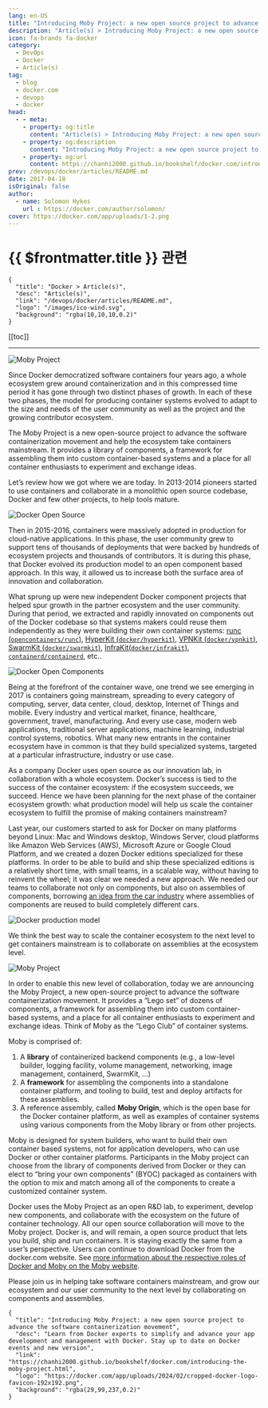 ```yaml
---
lang: en-US
title: "Introducing Moby Project: a new open source project to advance the software containerization movement"
description: "Article(s) > Introducing Moby Project: a new open source project to advance the software containerization movement"
icon: fa-brands fa-docker
category:
  - DevOps
  - Docker
  - Article(s)
tag:
  - blog
  - docker.com
  - devops
  - docker
head:
  - - meta:
    - property: og:title
      content: "Article(s) > Introducing Moby Project: a new open source project to advance the software containerization movement"
    - property: og:description
      content: "Introducing Moby Project: a new open source project to advance the software containerization movement"
    - property: og:url
      content: https://chanhi2000.github.io/bookshelf/docker.com/introducing-the-moby-project.html
prev: /devops/docker/articles/README.md
date: 2017-04-18
isOriginal: false
author:
  - name: Solomon Hykes
    url : https://docker.com/author/solomon/
cover: https://docker.com/app/uploads/1-2.png
---
```


# {{ $frontmatter.title }} 관련

```component VPCard
{
  "title": "Docker > Article(s)",
  "desc": "Article(s)",
  "link": "/devops/docker/articles/README.md",
  "logo": "/images/ico-wind.svg",
  "background": "rgba(10,10,10,0.2)"
}
```

[[toc]]

---

<SiteInfo
  name="Introducing Moby Project: a new open source project to advance the software containerization movement"
  desc="Learn from Docker experts to simplify and advance your app development and management with Docker. Stay up to date on Docker events and new version"
  url="https://docker.com/blog/introducing-the-moby-project"
  logo="https://docker.com/app/uploads/2024/02/cropped-docker-logo-favicon-192x192.png"
  preview="https://docker.com/app/uploads/1-2.png"/>

![Moby Project](https://docker.com/app/uploads/1-2.png)

Since Docker democratized software containers four years ago, a whole ecosystem grew around containerization and in this compressed time period it has gone through two distinct phases of growth. In each of these two phases, the model for producing container systems evolved to adapt to the size and needs of the user community as well as the project and the growing contributor ecosystem.

The Moby Project is a new open-source project to advance the software containerization movement and help the ecosystem take containers mainstream. It provides a library of components, a framework for assembling them into custom container-based systems and a place for all container enthusiasts to experiment and exchange ideas.

Let’s review how we got where we are today. In 2013-2014 pioneers started to use containers and collaborate in a monolithic open source codebase, Docker and few other projects, to help tools mature.

![Docker Open Source](https://docker.com/app/uploads/2-2.png)

Then in 2015-2016, containers were massively adopted in production for cloud-native applications. In this phase, the user community grew to support tens of thousands of deployments that were backed by hundreds of ecosystem projects and thousands of contributors. It is during this phase, that Docker evolved its production model to an open component based approach. In this way, it allowed us to increase both the surface area of innovation and collaboration.

What sprung up were new independent Docker component projects that helped spur growth in the partner ecosystem and the user community. During that period, we extracted and rapidly innovated on components out of the Docker codebase so that systems makers could reuse them independently as they were building their own container systems: [runc (<FontIcon icon="iconfont icon-github"/>`opencontainers/runc`)](https://github.com/opencontainers/runc), [HyperKit (<FontIcon icon="iconfont icon-github"/>`docker/hyperkit`)](https://github.com/docker/hyperkit), [VPNKit (<FontIcon icon="iconfont icon-github"/>`docker/vpnkit`)](https://github.com/docker/vpnkit), [SwarmKit (<FontIcon icon="iconfont icon-github"/>`docker/swarmkit`)](https://github.com/docker/swarmkit), [InfraKit(<FontIcon icon="iconfont icon-github"/>`docker/infrakit`)](https://github.com/docker/infrakit), [<FontIcon icon="iconfont icon-github"/>`containerd/containerd`](https://github.com/containerd/containerd), etc..

![Docker Open Components](https://docker.com/app/uploads/3-2.png)

Being at the forefront of the container wave, one trend we see emerging in 2017 is containers going mainstream, spreading to every category of computing, server, data center, cloud, desktop, Internet of Things and mobile.  Every industry and vertical market, finance, healthcare, government, travel, manufacturing. And every use case, modern web applications, traditional server applications, machine learning, industrial control systems, robotics. What many new entrants in the container ecosystem have in common is that they build specialized systems, targeted at a particular infrastructure, industry or use case.

As a company Docker uses open source as our innovation lab, in collaboration with a whole ecosystem. Docker’s success is tied to the success of the container ecosystem: if the ecosystem succeeds, we succeed. Hence we have been planning for the next phase of the container ecosystem growth: what production model will help us scale the container ecosystem to fulfill the promise of making containers mainstream?

Last year, our customers started to ask for Docker on many platforms beyond Linux: Mac and Windows desktop, Windows Server, cloud platforms like Amazon Web Services (AWS), Microsoft Azure or Google Cloud Platform, and we created a dozen Docker editions specialized for these platforms. In order to be able to build and ship these specialized editions is a relatively short time, with small teams, in a scalable way, without having to reinvent the wheel; it was clear we needed a new approach.  We needed our teams to collaborate not only on components, but also on assemblies of components, borrowing [<FontIcon icon="fa-brands fa-wikipedia-w"/>an idea from the car industry](https://en.wikipedia.org/wiki/List_of_Volkswagen_Group_platforms) where assemblies of components are reused to build completely different cars.

![Docker production model](https://docker.com/app/uploads/4-2.png)

We think the best way to scale the container ecosystem to the next level to get containers mainstream is to collaborate on assemblies at the ecosystem level.

![Moby Project](https://docker.com/app/uploads/5-2.png)

In order to enable this new level of collaboration, today we are announcing the Moby Project, a new open-source project to advance the software containerization movement. It provides a “Lego set” of dozens of components, a framework for assembling them into custom container-based systems, and a place for all container enthusiasts to experiment and exchange ideas. Think of Moby as the “Lego Club” of container systems.

Moby is comprised of:

1. A **library** of containerized backend components (e.g., a low-level builder, logging facility, volume management, networking, image management, containerd, SwarmKit, …)
2. A **framework** for assembling the components into a standalone container platform, and tooling to build, test and deploy artifacts for these assemblies.
3. A reference assembly, called **Moby Origin**, which is the open base for the Docker container platform, as well as examples of container systems using various components from the Moby library or from other projects.

Moby is designed for system builders, who want to build their own container based systems, not for application developers, who can use Docker or other container platforms. Participants in the Moby project can choose from the library of components derived from Docker or they can elect to “bring your own components” (BYOC) packaged as containers with the option to mix and match among all of the components to create a customized container system.

Docker uses the Moby Project as an open R&D lab, to experiment, develop new components, and collaborate with the ecosystem on the future of container technology. All our open source collaboration will move to the Moby project. Docker is, and will remain, a open source product that lets you build, ship and run containers. It is staying exactly the same from a user’s perspective. Users can continue to download Docker from the docker.com website. See [<FontIcon icon="iconfont icon-moby"/>more information about the respective roles of Docker and Moby on the Moby website](https://mobyproject.org/#moby-and-docker).

Please join us in helping take software containers mainstream, and grow our ecosystem and our user community to the next level by collaborating on components and assemblies.

<!-- TODO: add ARTICLE CARD -->
```component VPCard
{
  "title": "Introducing Moby Project: a new open source project to advance the software containerization movement",
  "desc": "Learn from Docker experts to simplify and advance your app development and management with Docker. Stay up to date on Docker events and new version",
  "link": "https://chanhi2000.github.io/bookshelf/docker.com/introducing-the-moby-project.html",
  "logo": "https://docker.com/app/uploads/2024/02/cropped-docker-logo-favicon-192x192.png",
  "background": "rgba(29,99,237,0.2)"
}
```

